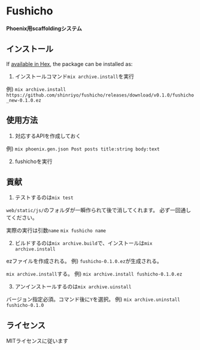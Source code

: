 # Fushicho

**Phoenix用scaffoldingシステム**

## インストール

If [available in Hex](https://hex.pm/docs/publish), the package can be installed as:

  1. インストールコマンド`mix archive.install`を実行

 例) `mix archive.install https://github.com/shinriyo/fushicho/releases/download/v0.1.0/fushicho_new-0.1.0.ez`

## 使用方法

 1. 対応するAPIを作成しておく

 例)
 `mix phoenix.gen.json Post posts title:string body:text`

 2. fushichoを実行

## 貢献

  1. テストするのは`mix test`

  `web/static/js/`のフォルダが一瞬作られて後で消してくれます。
  必ず一回通してください。

 実際の実行は引数`name`
  `mix fushicho name`

 2. ビルドするのは`mix archive.build`で、インストールは`mix archive.install`

 ezファイルを作成される。
 例) `fushicho-0.1.0.ez`が生成される。

  `mix archive.install`する。
 例) `mix archive.install fushicho-0.1.0.ez`

 3. アンインストールするのは`mix archive.uinstall`

 バージョン指定必須。コマンド後に`Y`を選択。
 例) `mix archive.uninstall fushicho-0.1.0`

## ライセンス

 MITライセンスに従います
